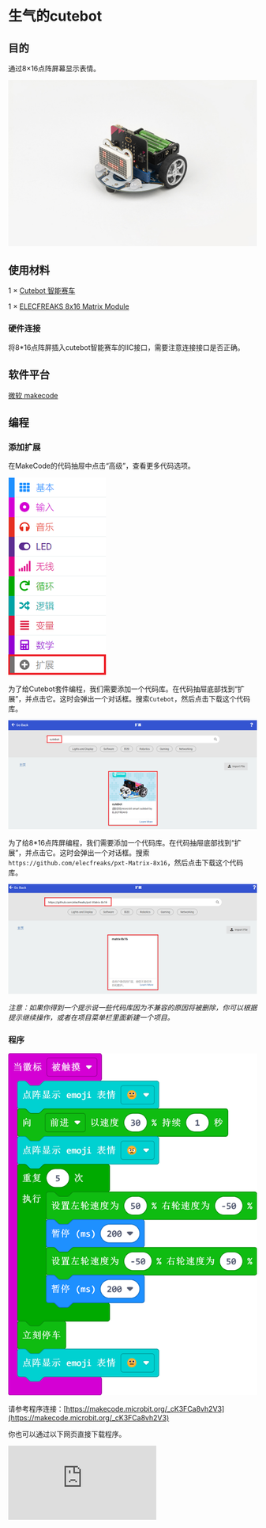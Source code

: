 # 生气的cutebot

## 目的
通过8×16点阵屏幕显示表情。

![](./images/cutebot-case-25-01.png)

## 使用材料

1 × [Cutebot 智能赛车](https://www.elecfreaks.com/micro-bit-smart-cutebot.html)

1 × [ELECFREAKS 8x16 Matrix Module](https://www.elecfreaks.com/8x16-matrix-module.html)




### 硬件连接
将8*16点阵屏插入cutebot智能赛车的IIC接口，需要注意连接接口是否正确。





## 软件平台
[微软 makecode](https://makecode.microbit.org/#)

## 编程
### 添加扩展
在MakeCode的代码抽屉中点击“高级”，查看更多代码选项。

![](./images/cutebot-case-24-01.png)

为了给Cutebot套件编程，我们需要添加一个代码库。在代码抽屉底部找到“扩展”，并点击它。这时会弹出一个对话框。搜索`Cutebot`，然后点击下载这个代码库。

![](./images/cutebot-case-24-02.png)


为了给8*16点阵屏编程，我们需要添加一个代码库。在代码抽屉底部找到“扩展”，并点击它。这时会弹出一个对话框。搜索` https://github.com/elecfreaks/pxt-Matrix-8x16 `，然后点击下载这个代码库。

![](./images/cutebot-case-25-03.png)


*注意：如果你得到一个提示说一些代码库因为不兼容的原因将被删除，你可以根据提示继续操作，或者在项目菜单栏里面新建一个项目。*

### 程序

![](./images/cutebot-case-25-04.png)

请参考程序连接：[https://makecode.microbit.org/_cK3FCa8vh2V3](https://makecode.microbit.org/_cK3FCa8vh2V3)

你也可以通过以下网页直接下载程序。

<div
    style={{
        position: 'relative',
        paddingBottom: '60%',
        overflow: 'hidden',
    }}
>
    <iframe
        src="https://makecode.microbit.org/_cK3FCa8vh2V3"
        frameborder="0"
        sandbox="allow-popups allow-forms allow-scripts allow-same-origin"
        style={{
            position: 'absolute',
            width: '100%',
            height: '100%',
        }}
    />
</div>


## 结论

当micro:bit V2的徽标被触摸，则8×16点阵屏显示表情，并且cutebot智能赛车向前行驶。

![](./images/cutebot-case-25.gif)


## 思考
